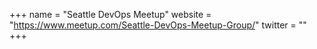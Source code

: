 +++
name = "Seattle DevOps Meetup"
website = "https://www.meetup.com/Seattle-DevOps-Meetup-Group/"
twitter = ""
+++